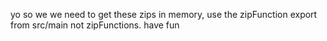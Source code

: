 yo so we we need to get these zips in memory, use the zipFunction export from src/main not zipFunctions.
have fun
